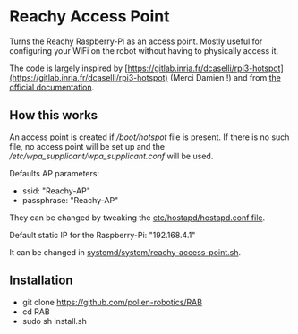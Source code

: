 # Reachy Access Point

Turns the Reachy Raspberry-Pi as an access point. Mostly useful for configuring your WiFi on the robot without having to physically access it.

The code is largely inspired by [https://gitlab.inria.fr/dcaselli/rpi3-hotspot](https://gitlab.inria.fr/dcaselli/rpi3-hotspot) (Merci Damien !) and from [the official documentation](https://www.raspberrypi.org/documentation/configuration/wireless/access-point.md).

## How this works

An access point is created if _/boot/hotspot_ file is present. If there is no such file, no access point will be set up and the _/etc/wpa_supplicant/wpa_supplicant.conf_ will be used.

Defaults AP parameters:
* ssid: "Reachy-AP" 
* passphrase: "Reachy-AP"

They can be changed by tweaking the [etc/hostapd/hostapd.conf file](./etc/hostapd/hostapd.conf).

Default static IP for the Raspberry-Pi: "192.168.4.1"

It can be changed in [systemd/system/reachy-access-point.sh](./systemd/system/reachy-access-point.sh).

## Installation

* git clone https://github.com/pollen-robotics/RAB
* cd RAB
* sudo sh install.sh